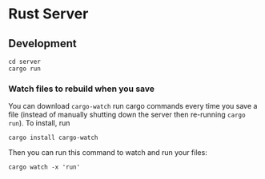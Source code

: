 # Rust Server

## Development
```
cd server
cargo run
```

### Watch files to rebuild when you save
You can download ```cargo-watch``` run cargo commands every time you save a file (instead of manually shutting down the server then re-running ```cargo run```). To install, run
```
cargo install cargo-watch
```

Then you can run this command to watch and run your files:
```
cargo watch -x 'run'
```

